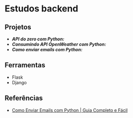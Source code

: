 # Estudos backend

## Projetos
- ***API do zero com Python:***
- ***Consumindo API OpenWeather com Python:***
- ***Como enviar emails com Python:***

## Ferramentas
- Flask
- Django

## Referências
- [Como Enviar Emails com Python | Guia Completo e Fácil](https://youtu.be/VKrTYtPrupQ?si=8wOpVzcMgjtgecrb)
